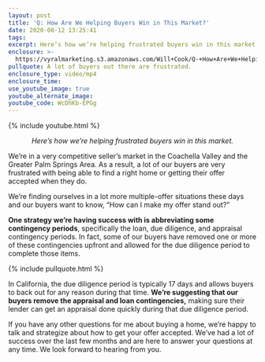 ```yaml
---
layout: post
title: 'Q: How Are We Helping Buyers Win in This Market?'
date: 2020-08-12 13:25:41
tags:
excerpt: Here’s how we’re helping frustrated buyers win in this market.
enclosure: >-
  https://vyralmarketing.s3.amazonaws.com/Will+Cook/Q-+How+Are+We+Helping+Buyers+Win+in+This+Market_.mp4
pullquote: A lot of buyers out there are frustrated.
enclosure_type: video/mp4
enclosure_time:
use_youtube_image: true
youtube_alternate_image:
youtube_code: WcDhKb-EPGg
---
```


{% include youtube.html %}

 <p style="text-align: center;"><em>
Here’s how we’re helping frustrated buyers win in this market.</em></p>

We’re in a very competitive seller’s market in the Coachella Valley and the Greater Palm Springs Area. As a result, a lot of our buyers are very frustrated with being able to find a right home or getting their offer accepted when they do.

We’re finding ourselves in a lot more multiple-offer situations these days and our buyers want to know, “How can I make my offer stand out?”

**One strategy we’re having success with is abbreviating some contingency periods**, specifically the loan, due diligence, and appraisal contingency periods. In fact, some of our buyers have removed one or more of these contingencies upfront and allowed for the due diligence period to complete those items.&nbsp;

{% include pullquote.html %}

In California, the due diligence period is typically 17 days and allows buyers to back out for any reason during that time. **We’re suggesting that our buyers remove the appraisal and loan contingencies,** making sure their lender can get an appraisal done quickly during that due diligence period.

If you have any other questions for me about buying a home, we’re happy to talk and strategize about how to get your offer accepted. We’ve had a lot of success over the last few months and are here to answer your questions at any time. We look forward to hearing from you.